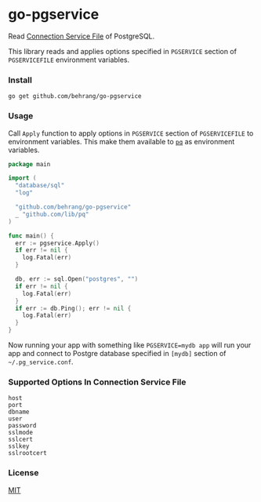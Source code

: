 # go-pgservice

Read [Connection Service File](https://www.postgresql.org/docs/current/static/libpq-pgservice.html) of PostgreSQL.

This library reads and applies options specified in `PGSERVICE` section of `PGSERVICEFILE` environment variables.

### Install

```
go get github.com/behrang/go-pgservice
```

### Usage

Call `Apply` function to apply options in `PGSERVICE` section of `PGSERVICEFILE` to environment variables. This make them available to [`pq`](https://github.com/lib/pq) as environment variables.

```go
package main

import (
  "database/sql"
  "log"

  "github.com/behrang/go-pgservice"
  _ "github.com/lib/pq"
)

func main() {
  err := pgservice.Apply()
  if err != nil {
    log.Fatal(err)
  }

  db, err := sql.Open("postgres", "")
  if err != nil {
    log.Fatal(err)
  }
  if err := db.Ping(); err != nil {
    log.Fatal(err)
  }
}
```

Now running your app with something like `PGSERVICE=mydb app` will run your app and connect to Postgre database specified in `[mydb]` section of `~/.pg_service.conf`.

### Supported Options In Connection Service File

```
host
port
dbname
user
password
sslmode
sslcert
sslkey
sslrootcert
```

### License

[MIT](LICENSE)
